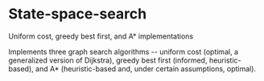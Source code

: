 # State-space-search
Uniform cost, greedy best first, and A* implementations

Implements three graph search algorithms -- uniform cost (optimal, a generalized version of Dijkstra), greedy best first (informed, heuristic-based), and A* (heuristic-based and, under certain assumptions, optimal).
